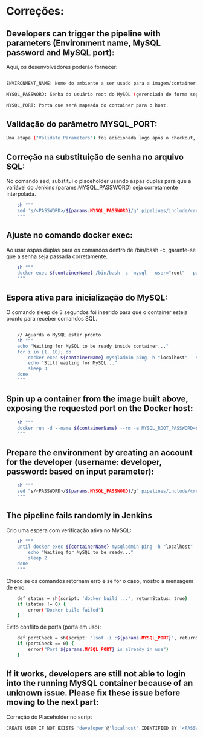 # Correções:


## Developers can trigger the pipeline with parameters (Environment name, MySQL password and MySQL port):

Aqui, os desenvolvedores poderão fornecer:

``` bash

ENVIRONMENT_NAME: Nome do ambiente a ser usado para a imagem/container.

MYSQL_PASSWORD: Senha do usuário root do MySQL (gerenciada de forma segura).

MYSQL_PORT: Porta que será mapeada do container para o host.
```

## Validação do parâmetro MYSQL_PORT:

``` bash
Uma etapa ("Validate Parameters") foi adicionada logo após o checkout, verificando se a porta é numérica e se está entre 1 e 65535.
```

## Correção na substituição de senha no arquivo SQL:

No comando sed, substituí o placeholder <PASSWORD> usando aspas duplas para que a variável do Jenkins (params.MYSQL_PASSWORD) seja corretamente interpolada.

``` bash
    sh """
    sed 's/<PASSWORD>/${params.MYSQL_PASSWORD}/g' pipelines/include/create_developer.template > pipelines/include/create_developer.sql
    """
```

## Ajuste no comando docker exec:

Ao usar aspas duplas para os comandos dentro de /bin/bash -c, garante-se que a senha seja passada corretamente.

``` bash
    sh """
    docker exec ${containerName} /bin/bash -c 'mysql --user="root" --password="$params.MYSQL_PASSWORD" < /scripts/create_developer.sql'
    """
```

## Espera ativa para inicialização do MySQL:

O comando sleep de 3 segundos foi inserido para que o container esteja pronto para receber comandos SQL.

``` bash

    // Aguarda o MySQL estar pronto
    sh """
    echo "Waiting for MySQL to be ready inside container..."
    for i in {1..10}; do
        docker exec ${containerName} mysqladmin ping -h "localhost" --silent && break
        echo "Still waiting for MySQL..."
        sleep 3
    done
    """

```

## Spin up a container from the image built above, exposing the requested port on the Docker host:

``` bash
    sh """
    docker run -d --name ${containerName} --rm -e MYSQL_ROOT_PASSWORD=${params.MYSQL_PASSWORD} -p ${params.MYSQL_PORT}:3306 ${params.ENVIRONMENT_NAME}:latest
    """
```

## Prepare the environment by creating an account for the developer (username: developer, password: based on input parameter):
``` bash
    sh """
    sed "s/<PASSWORD>/${params.MYSQL_PASSWORD}/g" pipelines/include/create_developer.template > pipelines/include/create_developer.sql
    """
```

## The pipeline fails randomly in Jenkins

Crio uma espera com verificação ativa no MySQL:

``` bash
    sh """
    until docker exec ${containerName} mysqladmin ping -h "localhost" --silent; do
        echo "Waiting for MySQL to be ready..."
        sleep 2
    done
    """
```

Checo se os comandos retornam erro e se for o caso, mostro a mensagem de erro:

``` bash
    def status = sh(script: 'docker build ...', returnStatus: true)
    if (status != 0) {
        error("Docker build failed")
    }
```

Evito conflito de porta (porta em uso):

``` bash
    def portCheck = sh(script: "lsof -i :${params.MYSQL_PORT}", returnStatus: true)
    if (portCheck == 0) {
        error("Port ${params.MYSQL_PORT} is already in use")
    }
```

## If it works, developers are still not able to login into the running MySQL container because of an unknown issue. Please fix these issue before moving to the next part:

Correção do Placeholder no script

``` bash
CREATE USER IF NOT EXISTS 'developer'@'localhost' IDENTIFIED BY '<PASSWORD>';
```